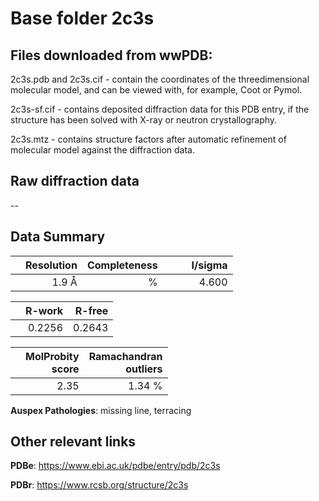 # Base folder 2c3s

## Files downloaded from wwPDB:

2c3s.pdb and 2c3s.cif - contain the coordinates of the threedimensional molecular model, and can be viewed with, for example, Coot or Pymol.

2c3s-sf.cif - contains deposited diffraction data for this PDB entry, if the structure has been solved with X-ray or neutron crystallography.

2c3s.mtz - contains structure factors after automatic refinement of molecular model against the diffraction data.

## Raw diffraction data

--<br> 

## Data Summary
|   | Resolution | Completeness| I/sigma |
|---|-------------:|----------------:|--------------:|
|   |1.9  Å|      %|<img width=50/>4.600|

|   | **R-work**| **R-free**   
|---|-------------:|----------------:|           
||  0.2256|  0.2643|

|   |**MolProbity<br>score**| **Ramachandran<br>outliers** 
|---|-------------:|----------------:|
||  2.35|  1.34 %|

**Auspex Pathologies**: missing line, terracing

 

## Other relevant links 
**PDBe**:  https://www.ebi.ac.uk/pdbe/entry/pdb/2c3s
 
**PDBr**: https://www.rcsb.org/structure/2c3s 

